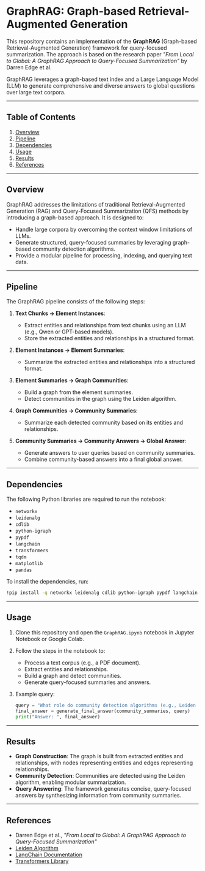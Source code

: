 # GraphRAG: Graph-based Retrieval-Augmented Generation

This repository contains an implementation of the **GraphRAG** (Graph-based Retrieval-Augmented Generation) framework for query-focused summarization. The approach is based on the research paper _"From Local to Global: A GraphRAG Approach to Query-Focused Summarization"_ by Darren Edge et al.

GraphRAG leverages a graph-based text index and a Large Language Model (LLM) to generate comprehensive and diverse answers to global questions over large text corpora.

---

## Table of Contents

1. [Overview](#overview)
2. [Pipeline](#pipeline)
3. [Dependencies](#dependencies)
4. [Usage](#usage)
5. [Results](#results)
6. [References](#references)

---

## Overview

GraphRAG addresses the limitations of traditional Retrieval-Augmented Generation (RAG) and Query-Focused Summarization (QFS) methods by introducing a graph-based approach. It is designed to:

- Handle large corpora by overcoming the context window limitations of LLMs.
- Generate structured, query-focused summaries by leveraging graph-based community detection algorithms.
- Provide a modular pipeline for processing, indexing, and querying text data.

---

## Pipeline

The GraphRAG pipeline consists of the following steps:

1. **Text Chunks → Element Instances**:
   - Extract entities and relationships from text chunks using an LLM (e.g., Qwen or GPT-based models).
   - Store the extracted entities and relationships in a structured format.

2. **Element Instances → Element Summaries**:
   - Summarize the extracted entities and relationships into a structured format.

3. **Element Summaries → Graph Communities**:
   - Build a graph from the element summaries.
   - Detect communities in the graph using the Leiden algorithm.

4. **Graph Communities → Community Summaries**:
   - Summarize each detected community based on its entities and relationships.

5. **Community Summaries → Community Answers → Global Answer**:
   - Generate answers to user queries based on community summaries.
   - Combine community-based answers into a final global answer.

---

## Dependencies

The following Python libraries are required to run the notebook:

- `networkx`
- `leidenalg`
- `cdlib`
- `python-igraph`
- `pypdf`
- `langchain`
- `transformers`
- `tqdm`
- `matplotlib`
- `pandas`

To install the dependencies, run:

```bash
!pip install -q networkx leidenalg cdlib python-igraph pypdf langchain transformers tqdm matplotlib pandas
```
---

## Usage

1. Clone this repository and open the `GraphRAG.ipynb` notebook in Jupyter Notebook or Google Colab.
2. Follow the steps in the notebook to:
   - Process a text corpus (e.g., a PDF document).
   - Extract entities and relationships.
   - Build a graph and detect communities.
   - Generate query-focused summaries and answers.

3. Example query:
   ```python
   query = "What role do community detection algorithms (e.g., Leiden or Louvain) play in the Graph RAG framework?"
   final_answer = generate_final_answer(community_summaries, query)
   print("Answer: ", final_answer)
   ```

---

## Results

- **Graph Construction**: The graph is built from extracted entities and relationships, with nodes representing entities and edges representing relationships.
- **Community Detection**: Communities are detected using the Leiden algorithm, enabling modular summarization.
- **Query Answering**: The framework generates concise, query-focused answers by synthesizing information from community summaries.

---

## References

- Darren Edge et al., _"From Local to Global: A GraphRAG Approach to Query-Focused Summarization"_
- [Leiden Algorithm](https://en.wikipedia.org/wiki/Leiden_algorithm)
- [LangChain Documentation](https://docs.langchain.com/)
- [Transformers Library](https://huggingface.co/transformers/)

